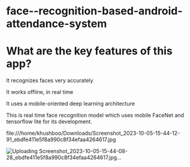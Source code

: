 # face--recognition-based-android-attendance-system

# What are the key features of this app?

It recognizes faces very accurately

It works offline, in real time

It uses a mobile-oriented deep learning architecture

This is real time face recognition model which uses mobile FaceNet and tensorflow lite for its development.

file:///home/khushboo/Downloads/Screenshot_2023-10-05-15-44-12-91_ebdfe411e5f8a990c8f34efaa4264617.jpg


 
![Uploading Screenshot_2023-10-05-15-44-08-28_ebdfe411e5f8a990c8f34efaa4264617.jpg…]()
